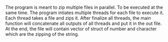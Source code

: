The program is meant to zip multiple files in parallel. To be executed at the same time.
The program intiates multiple threads for each file to execute it. 
Each thread takes a file and zips it. 
After finalize all threads, the main function will concatenate all outputs of all threads and put it in the out file. 
At the end, the file will contain vector of struct of number and character which are the zipping of the string. 

